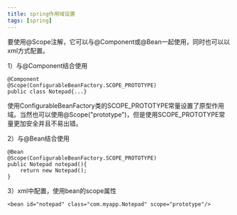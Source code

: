 ```yaml
---
title: spring作用域设置
tags: [spring]
---
```


要使用@Scope注解，它可以与@Component或@Bean一起使用，同时也可以以xml方式配置。

1）与@Component结合使用

```
@Component
@Scope(ConfigurableBeanFactory.SCOPE_PROTOTYPE)
public class Notepad{...}
```

使用ConfigurableBeanFactory类的SCOPE_PROTOTYPE常量设置了原型作用域。当然也可以使用@Scope("prototype")，但是使用SCOPE_PROTOTYPE常量更加安全并且不易出错。

2）与@Bean结合使用

```
@Bean
@Scope(ConfigurableBeanFactory.SCOPE_PROTOTYPE)
public Notepad notepad(){
    return new Notepad();
}
```

3）xml中配置，使用bean的scope属性

```
<bean id="notepad" class="com.myapp.Notepad" scope="prototype"/>
```